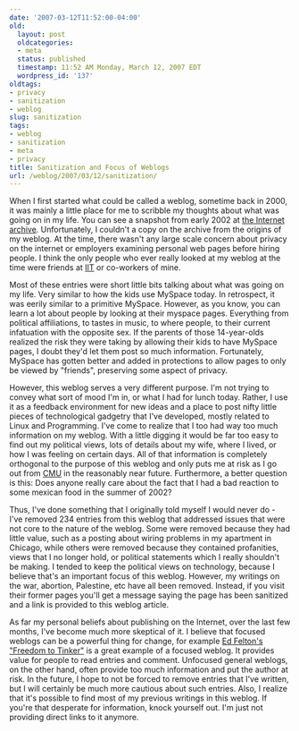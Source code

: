 ```yaml
---
date: '2007-03-12T11:52:00-04:00'
old:
  layout: post
  oldcategories:
  - meta
  status: published
  timestamp: 11:52 AM Monday, March 12, 2007 EDT
  wordpress_id: '137'
oldtags:
- privacy
- sanitization
- weblog
slug: sanitization
tags:
- weblog
- sanitization
- meta
- privacy
title: Sanitization and Focus of Weblogs
url: /weblog/2007/03/12/sanitization/
---
```


When I first started what could be called a weblog, sometime back in 2000, it was mainly a little place for me to scribble my thoughts about what was going on in my life.  You can see a snapshot from early 2002 at [the Internet archive](http://web.archive.org/web/20011204203509/http://patrick.wagstrom.net/weblog/).  Unfortunately, I couldn't a copy on the archive from the origins of my weblog.  At the time, there wasn't any large scale concern about privacy on the internet or employers examining personal web pages before hiring people.  I think the only people who ever really looked at my weblog at the time were friends at [IIT](http://www.iit.edu/) or co-workers of mine.

Most of these entries were short little bits talking about what was going on my life.  Very similar to how the kids use MySpace today.  In retrospect, it was eerily similar to a primitive MySpace.  However, as you know, you can learn a lot about people by looking at their myspace pages.  Everything from political affiliations, to tastes in music, to where people, to their current infatuation with the opposite sex.  If the parents of those 14-year-olds realized the risk they were taking by allowing their kids to have MySpace pages, I doubt they'd let them post so much information.  Fortunately, MySpace has gotten better and added in protections to allow pages to only be viewed by "friends", preserving some aspect of privacy.

However, this weblog serves a very different purpose.  I'm not trying to convey what sort of mood I'm in, or what I had for lunch today.  Rather, I use it as a feedback environment for new ideas and a place to post nifty little pieces of technological gadgetry that I've developed, mostly related to Linux and Programming. I've come to realize that I too had way too much information on my weblog.  With a little digging it would be far too easy to find out my political views, lots of details about my wife, where I lived, or how I was feeling on certain days.  All of that information is completely orthogonal to the purpose of this weblog and only puts me at risk as I go out from [CMU](http://www.cmu.edu/) in the reasonably near future.  Furthermore, a better question is this: Does anyone really care about the fact that I had a bad reaction to some mexican food in the summer of 2002?

Thus, I've done something that I originally told myself I would never do - I've removed 234 entries from this weblog that addressed issues that were not core to the nature of the weblog.  Some were removed because they had little value, such as a posting about wiring problems in my apartment in Chicago, while others were removed because they contained profanities, views that I no longer hold, or political statements which I really shouldn't be making.  I tended to keep the political views on technology, because I believe that's an important focus of this weblog.  However, my writings on the war, abortion, Palestine, etc have all been removed.  Instead, if you visit their former pages you'll get a message saying the page has been sanitized and a link is provided to this weblog article.

As far my personal beliefs about publishing on the Internet, over the last few months, I've become much more skeptical of it.  I believe that focused weblogs can be a powerful thing for change, for example [Ed Felton's "Freedom to Tinker"](http://www.freedom-to-tinker.com/) is a great example of a focused weblog.  It provides value for people to read entries and comment.  Unfocused general weblogs, on the other hand, often provide too much information and put the author at risk.  In the future, I hope to not be forced to remove entries that I've written, but I will certainly be much more cautious about such entries.  Also, I realize that it's possible to find most of my previous writings in this weblog.  If you're that desperate for information, knock yourself out.  I'm just not providing direct links to it anymore.